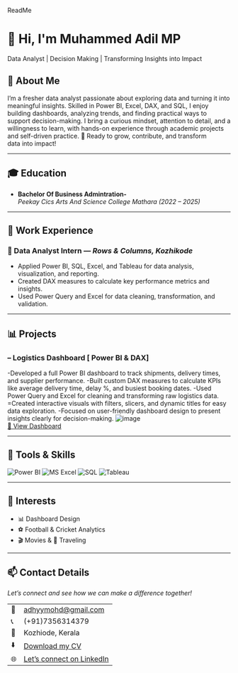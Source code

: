 ReadMe

# 👋 Hi, I'm Muhammed Adil MP  
 Data Analyst |  Decision Making | Transforming Insights into Impact  

<!--Section 1: Introduction-->

## 🌟 About Me  
I’m a fresher data analyst passionate about exploring data and turning it into meaningful insights. Skilled in Power BI, Excel, DAX, and SQL, I enjoy building dashboards, analyzing trends, and finding practical ways to support decision-making. I bring a curious mindset, attention to detail, and a willingness to learn, with hands-on experience through academic projects and self-driven practice. 🚀 Ready to grow, contribute, and transform data into impact!  

---

## 🎓 Education  
- **Bachelor Of Business Admintration-**  
  *Peekay Cics Arts And Science College Mathara (2022 – 2025)*  

---

## 💼 Work Experience  
### 🔹 Data Analyst Intern — *Rows & Columns, Kozhikode*   
- Applied Power BI, SQL, Excel, and Tableau for data analysis, visualization, and reporting.
- Created DAX measures to calculate key performance metrics and insights.
- Used Power Query and Excel for data cleaning, transformation, and validation.

---

## 📊 Projects  

### – Logistics Dashboard [ Power BI & DAX]  

-Developed a full Power BI dashboard to track shipments, delivery times, and supplier performance.
-Built custom DAX measures to calculate KPIs like average delivery time, delay %, and busiest booking dates.
-Used Power Query and Excel for cleaning and transforming raw logistics data.
=Created interactive visuals with filters, slicers, and dynamic titles for easy data exploration.
-Focused on user-friendly dashboard design to present insights clearly for decision-making.
![image]()  
[🔗 View Dashboard](https://app.powerbi.com/view?r=eyJrIjoiYWExYzc0MTAtODU3NS00OTZhLWEwZjEtYzBjNTRjNjViODUwIiwidCI6ImM2ZTU0OWIzLTVmNDUtNDAzMi1hYWU5LWQ0MjQ0ZGM1YjJjNCJ9)  

---


## 🧠 Tools & Skills  
![Power BI](https://img.shields.io/badge/-Power%20BI-239120?logo=Power-BI&logoColor=white) 
![MS Excel](https://img.shields.io/badge/-Excel-217346?logo=Microsoft-Excel&logoColor=white) 
![SQL](https://img.shields.io/badge/-SQL-CC2927?logo=MySQL&logoColor=white) 
![Tableau](https://img.shields.io/badge/-Tableau-E97627?logo=Tableau&logoColor=white) 

---

## 🎯 Interests  
- 📊 Dashboard Design  
- ⚽ Football & Cricket Analytics  
- 🎬 Movies & 🎒 Traveling  

---

## 📫 Contact Details  
*Let’s connect and see how we can make a difference together!*  

<table>
  <tbody>
    <tr>
      <td>📧</td>
      <td><a href="mailto:adhyymohd@gmail.com">adhyymohd@gmail.com</a></td>
    </tr>
    <tr>
      <td>📞</td>
      <td>(+91)7356314379</td>
    </tr>
    <tr>
      <td>📍</td>
      <td>Kozhiode, Kerala</td>
    </tr>
    <tr>
      <td>⬇️</td>
      <td><a href="Boniface_Data_Analyst.pdf">Download my CV</a></td>
    </tr>
    <tr>
      <td>🌐</td>
      <td><a href="https://www.linkedin.com/in/muhammedadhilmp">Let’s connect on LinkedIn</a></td>
    </tr>
  </tbody>
</table>
